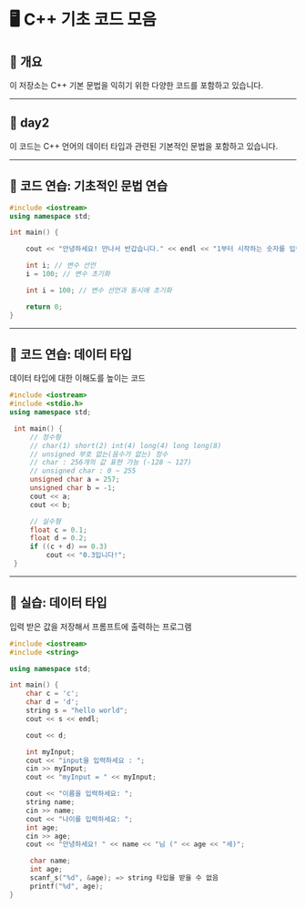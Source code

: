 # 🖥️ C++ 기초 코드 모음

## 📌 개요

이 저장소는 C++ 기본 문법을 익히기 위한 다양한 코드를 포함하고 있습니다.

---

## 🔹 day2

이 코드는 C++ 언어의 데이터 타입과 관련된 기본적인 문법을 포함하고 있습니다.

---

## 🔹 코드 연습: 기초적인 문법 연습

```cpp
#include <iostream>
using namespace std;

int main() {

    cout << "안녕하세요! 만나서 반갑습니다." << endl << "1부터 시작하는 숫자를 입력하세요.";

    int i; // 변수 선언
    i = 100; // 변수 초기화

    int i = 100; // 변수 선언과 동시에 초기화

    return 0;
}
```

---

## 🔹 코드 연습: 데이터 타입

데이터 타입에 대한 이해도를 높이는 코드

```cpp
#include <iostream>
#include <stdio.h>
using namespace std;

 int main() {
     // 정수형
     // char(1) short(2) int(4) long(4) long long(8)
     // unsigned 부호 없는(음수가 없는) 정수
     // char : 256개의 값 표현 가능 (-128 ~ 127)
     // unsigned char : 0 ~ 255
     unsigned char a = 257;
     unsigned char b = -1;
     cout << a;
     cout << b;

     // 실수형
     float c = 0.1;
     float d = 0.2;
     if ((c + d) == 0.3)
         cout << "0.3입니다!";
 }
```

---

## 🔹 실습: 데이터 타입

입력 받은 값을 저장해서 프롬프트에 출력하는 프로그램

```cpp
#include <iostream>
#include <string>

using namespace std;

int main() {
    char c = 'c';
    char d = 'd';
    string s = "hello world";
    cout << s << endl;

    cout << d;

    int myInput;
    cout << "input을 입력하세요 : ";
    cin >> myInput;
    cout << "myInput = " << myInput;

    cout << "이름을 입력하세요: ";
    string name;
    cin >> name;
    cout << "나이를 입력하세요: ";
    int age;
    cin >> age;
    cout << "안녕하세요! " << name << "님 (" << age << "세)";

     char name;
     int age;
     scanf_s("%d", &age); => string 타입을 받을 수 없음
     printf("%d", age);
}
```
